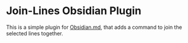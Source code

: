 # Join-Lines Obsidian Plugin

This is a simple plugin for [Obsidian.md](https://obsidian.md), that adds
a command to join the selected lines together.
